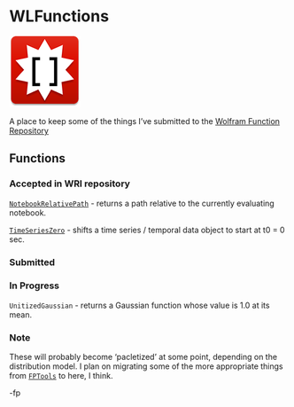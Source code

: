 # WLFunctions

![](icon.png)

A place to keep some of the things I’ve submitted to the [Wolfram Function Repository](https://resources.wolframcloud.com/FunctionRepository/)

## Functions

### Accepted in WRI repository
[`NotebookRelativePath`](https://resources.wolframcloud.com/FunctionRepository/resources/NotebookRelativePath) - returns a path relative to the currently evaluating notebook.

[`TimeSeriesZero`](https://resources.wolframcloud.com/FunctionRepository/resources/TimeSeriesZero) - shifts a time series / temporal data object to start at t0 = 0 sec.

### Submitted


### In Progress
`UnitizedGaussian` - returns a Gaussian function whose value is 1.0 at its mean.

### Note
These will probably become ‘pacletized’ at some point, depending on the distribution model. I plan on migrating some of the more appropriate things from [`FPTools`](https://github.com/flipphillips/FPTools) to here, I think.

-fp
